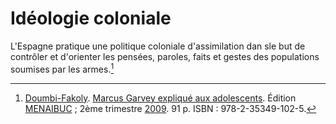 <!-- TITLE: Espagne -->
<!-- SUBTITLE: Présentation de l'Espagne -->

# Idéologie coloniale
L'Espagne pratique une politique coloniale d'assimilation dan sle but de contrôler et d'orienter les pensées, paroles, faits et gestes des populations soumises par les armes.[^1]


[^1]: [Doumbi-Fakoly](/personnalite/homme/polymathe/afrique/nord-ouest/pays/mali/doumbi-fakoli). [Marcus Garvey expliqué aux adolescents](/ouvrage/documentaire/marcus-garvey-explique-aux-adolescents). Édition [MENAIBUC](/organisme/editeur/menaibuc) ; 2ème trimestre [2009](/histoire/date/calendrier-gregorien/par-annee/2009). 91 p. ISBN : 978-2-35349-102-5.